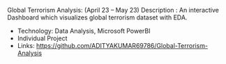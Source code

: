 Global Terrorism Analysis: (April 23 – May 23)
Description : An interactive Dashboard which visualizes global terrorism dataset with EDA.
- Technology: Data Analysis, Microsoft PowerBI
- Individual Project
- Links: https://github.com/ADITYAKUMAR69786/Global-Terrorism-Analysis
